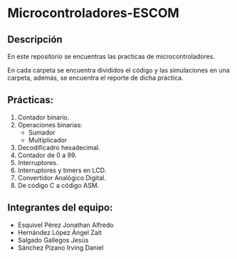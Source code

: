# Microcontroladores-ESCOM

## Descripción
En este repositorio se encuentras las practicas de microcontroladores.

En cada carpeta se encuentra divididos el código y las simulaciones en una carpeta, además, se encuentra el reporte de dicha práctica.

## Prácticas:
1. Contador binario.
2. Operaciones binarias:
	* Sumador
	* Multiplicador
3. Decodificadro hexadecimal.
4. Contador de 0 a 99.
5. Interruptores.
6. Interruptores y timers en LCD.
7. Convertidor Analógico Digital.
8. De código C a código ASM.

## Integrantes del equipo:
- Esquivel Pérez Jonathan Alfredo
- Hernández López Ángel Zait
- Salgado Gallegos Jesús
- Sánchez Pizano Irving Daniel